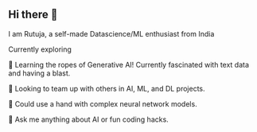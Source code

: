 ## Hi there 👋  
I am Rutuja, a self-made Datascience/ML enthusiast from India 

Currently exploring  

🌱 Learning the ropes of Generative AI! Currently fascinated with text data and having a blast.

👯 Looking to team up with others in AI, ML, and DL projects.

🤔 Could use a hand with complex neural network models.

💬 Ask me anything about AI or fun coding hacks.

